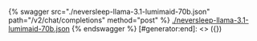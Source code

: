 [#generator:start]: <> ({ "template": "openapi" })
{% swagger src="./neversleep-llama-3.1-lumimaid-70b.json" path="/v2/chat/completions" method="post" %}
[./neversleep-llama-3.1-lumimaid-70b.json](./neversleep-llama-3.1-lumimaid-70b.json)
{% endswagger %}
[#generator:end]: <> ({})